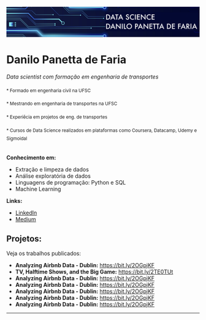 <p align="center">
  <img src="banner.png" >
</p>

# Danilo Panetta de Faria
*Data scientist com formação em engenharia de transportes*

<sub> * Formado em engenharia civil na UFSC </sub>

<sub> * Mestrando em engenharia de transportes na UFSC</sub>

<sub> * Experiêcia em projetos de eng. de transportes</sub>

<sub> * Cursos de Data Science realizados em plataformas como Coursera, Datacamp, Udemy e Sigmoidal<br><br></sub>



**Conhecimento em:** 
* Extração e limpeza de dados
* Análise exploratória de dados
* Linguagens de programação: Python e SQL
* Machine Learning


**Links:**
* [LinkedIn](https://www.linkedin.com/in/danilo-panetta-de-faria)
* [Medium](https://medium.com/@danpfaria)


## Projetos:
Veja os trabalhos publicados:

* **Analyzing Airbnb Data - Dublin:** https://bit.ly/2OGpjKF
* **TV, Halftime Shows, and the Big Game:** https://bit.ly/2TE0TUt
* **Analyzing Airbnb Data - Dublin:** https://bit.ly/2OGpjKF
* **Analyzing Airbnb Data - Dublin:** https://bit.ly/2OGpjKF
* **Analyzing Airbnb Data - Dublin:** https://bit.ly/2OGpjKF
* **Analyzing Airbnb Data - Dublin:** https://bit.ly/2OGpjKF
* **Analyzing Airbnb Data - Dublin:** https://bit.ly/2OGpjKF
---


